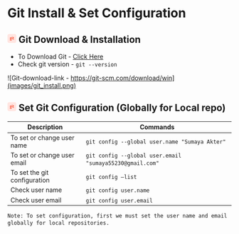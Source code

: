 # Git Install & Set Configuration

## <img src="images/git.png" alt="git-logo//" width="20px"> Git ​Download &​ Installation

- To Download Git - [Click Here](https://git-scm.com/download/win)
- Check git version - `git --version`

![Git-download-link - https://git-scm.com/download/win](images/git_install.png)

## <img src="images/git.png" alt="git-logo//" width="20px"> Set Git Configuration (Globally for Local repo)

| Description                                                                                   | Commands                                                                                                         |
| ------------------------------------------------------------------------------------- | -------------------------------------------------------------------------------------------------------------- |
|To set or change user name                                                                      |`git config --global user.name "Sumaya Akter"`                                                                        |
|To set or change user email                                                                      |`git config --global user.email "sumaya55230@gmail.com"`                                                                        |
|To set the git configuration                                                                      |`git config –list`                                                                        |
|Check user name                                                                     |`git config user.name`                                                 |
|Check user email                                                                      |`git config user.email`                                                                        |

```markdownlint
Note: To set configuration, first we must set the user name and email globally for local repositories.
```
